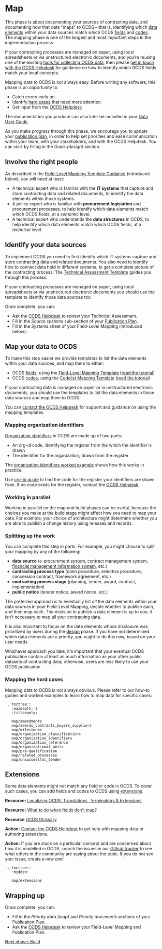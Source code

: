 # Map

This phase is about documenting your sources of contracting data, and documenting how that data "maps" to OCDS – that is, identifying which [data elements](https://en.wikipedia.org/wiki/Data_element) within your data sources match which OCDS [fields](../../schema/reference) and [codes](../../schema/codelists). The mapping phase is one of the longest and most important steps in the implementation process.

If your contracting processes are managed on paper, using local spreadsheets or via unstructured electronic documents, and you’re reusing one of the existing [tools for collecting OCDS data](build/data_collection_tools), then please [get in touch with the OCDS Helpdesk](../../support/#ocds-helpdesk) for guidance on how to identify which OCDS fields match your local concepts.

Mapping data to OCDS is not always easy. Before writing any software, this phase is an opportunity to:

* Catch errors early on
* Identify [hard cases](#mapping-the-hard-cases) that need more attention
* Get input from the [OCDS Helpdesk](../../support/index)

The documentation you produce can also later be included in your [Data User Guide](../publish/#finalize-your-publication-policy).

As you make progress through this phase, we encourage you to update your [publication plan](https://www.open-contracting.org/resources/ocds-publication-plan-template/), in order to help set priorities and ease communication within your team, with your stakeholders, and with the OCDS Helpdesk. You can start by filling in the _Goals (design)_ section.

## Involve the right people

As described in the [Field-Level Mapping Template Guidance](https://www.open-contracting.org/resources/ocds-1-1-mapping-template-guidance/) (introduced below), you will need at least:

* A technical expert who is familiar with the **IT systems** that capture and store contracting data and related documents, to identify the data elements within those systems.
* A policy expert who is familiar with **procurement legislation** and procurement processes, to help identify which data elements match which OCDS fields, at a *semantic* level.
* A technical expert who understands the **data structures** in OCDS, to help identify which data elements match which OCDS fields, at a *technical* level.

## Identify your data sources

To implement OCDS you need to first identify which IT systems capture and store contracting data and related documents. You also need to identify how to connect data held in different systems, to get a complete picture of the contracting process. The [Technical Assessment Template](https://www.open-contracting.org/resources/ocds-technical-assessment-template/) guides you through this process.

If your contracting processes are managed on paper, using local spreadsheets or via unstructured electronic documents you should use the template to identify those data sources too.

Once complete, you can:

* Ask the [OCDS Helpdesk](../../support/index) to review your Technical Assessment.
* Fill in the _Source systems_ sub-section of your [Publication Plan](https://www.open-contracting.org/resources/ocds-publication-plan-template/).
* Fill in the _Systems_ sheet of your Field-Level Mapping (introduced below).

## Map your data to OCDS

To make this step easier we provide templates to list the data elements within your data sources, and map them to either:

* OCDS [fields](../../schema/reference), using the [Field-Level Mapping Template](https://www.open-contracting.org/resources/ocds-field-level-mapping-template/) ([read the tutorial](https://www.open-contracting.org/resources/ocds-1-1-mapping-template-guidance/))
* OCDS [codes](../../schema/codelists), using the [Codelist Mapping Template](https://www.open-contracting.org/resources/ocds-1-1-codelist-mapping-template/) ([read the tutorial](https://www.open-contracting.org/resources/ocds-1-1-codelist-mapping-template-guidance/))

If your contracting data is managed on paper or in unstructured electronic documents, you should use the templates to list the data elements in those data sources and map them to OCDS.

You can [contact the OCDS Helpdesk](../../support/#ocds-helpdesk) for support and guidance on using the mapping templates.

### Mapping organization identifiers

[Organization identifiers](../../schema/identifiers/#organization-ids) in OCDS are made up of two parts:

* An org-id code, identifying the register from the which the identifier is drawn
* The identifier for the organization, drawn from the register

The [organization identifiers worked example](../guidance/map/organization_identifiers) shows how this works in practice.

Use [org-id.guide](http://org-id.guide/) to find the code for the register your identifiers are drawn from. If no code exists for the register, contact the [OCDS Helpdesk](../../support/index).

### Working in parallel

Working in parallel on the map and build phases can be useful, because the choices you make at the build stage might affect how you need to map your data. For example, your choice of architecture might determine whether you are able to publish a change history using releases and records.

### Splitting up the work

You can complete this step in parts. For example, you might choose to split your mapping by any of the following:

* **data source** (e-procurement system, contract management system, [financial management information system](https://www.worldbank.org/en/topic/governance/brief/financial-management-information-systems-fmis), etc.)
* **contracting process type** (open procedure, selective procedure, concession contract, framework agreement, etc.)
* **contracting process stage** (planning, tender, award, contract, implementation)
* **public notice** (tender notice, award notice, etc.)

The preferred approach is to eventually list *all* the data elements within your data sources in your Field-Level Mapping, decide whether to publish each, and then map each. The decision to publish a data element is up to you; it isn't necessary to map all your contracting data.

It is also important to focus on the data elements whose disclosure was prioritized by users during the [design](design) phase. If you have not determined which data elements are a priority, you ought to do this now, based on your user needs.

Whichever approach you take, it's important that your eventual OCDS publication contain at least as much information as your other public datasets of contracting data; otherwise, users are less likely to use your OCDS publication.

### Mapping the hard cases

Mapping data to OCDS is not always obvious. Please refer to our how-to guides and worked examples to learn how to map data for specific cases:

```eval_rst
.. toctree::
   :maxdepth: 2
   :titlesonly:

   map/amendments
   map/awards_contracts_buyers_suppliers
   map/milestones
   map/organization_classifications
   map/organization_identifiers
   map/organization_reference
   map/organizational_units
   map/pre-qualification
   map/related_processes
   map/unsuccessful_tender
```

## Extensions

Some data elements might not match any field or code in OCDS. To cover such cases, you can add fields and codes to OCDS using [extensions](map/extensions).

**Resource:** [Localizing OCDS: Translations, Terminology & Extensions](https://www.open-contracting.org/2016/07/26/localising-ocds-translations-terminology-extensions/)

**Resource:** [What to do when fields don't map?](https://www.open-contracting.org/2018/01/30/fields-dont-map-first/)

**Resource** [OCDS Glossary](https://github.com/open-contracting/glossary)

**Action:** [Contact the OCDS Helpdesk](../../support/index) to get help with mapping data or authoring extensions.

**Action:** If you are stuck on a particular concept and are concerned about how it is modelled in OCDS, search the issues in our [Github tracker](https://github.com/open-contracting/standard/issues) to see what others in the community are saying about the topic. If you do not see your issue, create a new one!

```eval_rst
.. toctree::
   :hidden:

   map/extensions
```

## Wrapping up

Once complete, you can:

* Fill in the *Priority data (map)* and *Priority documents* sections of your [Publication Plan](https://www.open-contracting.org/resources/ocds-publication-plan-template/).
* Ask the [OCDS Helpdesk](../../support/index) to review your Field-Level Mapping and Publication Plan.

[Next phase: Build](build)
